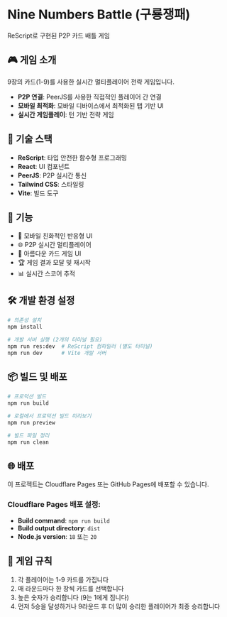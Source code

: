 # Nine Numbers Battle (구룡쟁패)

ReScript로 구현된 P2P 카드 배틀 게임

## 🎮 게임 소개

9장의 카드(1-9)를 사용한 실시간 멀티플레이어 전략 게임입니다.
- **P2P 연결**: PeerJS를 사용한 직접적인 플레이어 간 연결
- **모바일 최적화**: 모바일 디바이스에서 최적화된 탭 기반 UI
- **실시간 게임플레이**: 턴 기반 전략 게임

## 🚀 기술 스택

- **ReScript**: 타입 안전한 함수형 프로그래밍
- **React**: UI 컴포넌트
- **PeerJS**: P2P 실시간 통신
- **Tailwind CSS**: 스타일링
- **Vite**: 빌드 도구

## 📱 기능

- 🎯 모바일 친화적인 반응형 UI
- 🌐 P2P 실시간 멀티플레이어
- 🎨 아름다운 카드 게임 UI
- 🏆 게임 결과 모달 및 재시작
- 📊 실시간 스코어 추적

## 🛠 개발 환경 설정

```bash
# 의존성 설치
npm install

# 개발 서버 실행 (2개의 터미널 필요)
npm run res:dev  # ReScript 컴파일러 (별도 터미널)
npm run dev      # Vite 개발 서버
```

## 📦 빌드 및 배포

```bash
# 프로덕션 빌드
npm run build

# 로컬에서 프로덕션 빌드 미리보기
npm run preview

# 빌드 파일 정리
npm run clean
```

## 🌐 배포

이 프로젝트는 Cloudflare Pages 또는 GitHub Pages에 배포할 수 있습니다.

### Cloudflare Pages 배포 설정:
- **Build command**: `npm run build`
- **Build output directory**: `dist`
- **Node.js version**: `18` 또는 `20`

## 🎯 게임 규칙

1. 각 플레이어는 1-9 카드를 가집니다
2. 매 라운드마다 한 장씩 카드를 선택합니다
3. 높은 숫자가 승리합니다 (9는 1에게 집니다)
4. 먼저 5승을 달성하거나 9라운드 후 더 많이 승리한 플레이어가 최종 승리합니다
